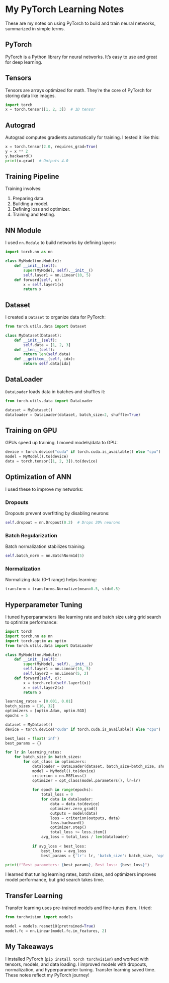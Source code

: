 # My PyTorch Learning Notes

These are my notes on using PyTorch to build and train neural networks, summarized in simple terms.

## PyTorch
PyTorch is a Python library for neural networks. It’s easy to use and great for deep learning.

## Tensors
Tensors are arrays optimized for math. They’re the core of PyTorch for storing data like images.

```python
import torch
x = torch.tensor([1, 2, 3])  # 1D tensor
```

## Autograd
Autograd computes gradients automatically for training. I tested it like this:

```python
x = torch.tensor(2.0, requires_grad=True)
y = x ** 2
y.backward()
print(x.grad)  # Outputs 4.0
```

## Training Pipeline
Training involves:
1. Preparing data.
2. Building a model.
3. Defining loss and optimizer.
4. Training and testing.

## NN Module
I used `nn.Module` to build networks by defining layers:

```python
import torch.nn as nn

class MyModel(nn.Module):
    def __init__(self):
        super(MyModel, self).__init__()
        self.layer1 = nn.Linear(10, 5)
    def forward(self, x):
        x = self.layer1(x)
        return x
```

## Dataset
I created a `Dataset` to organize data for PyTorch:

```python
from torch.utils.data import Dataset

class MyDataset(Dataset):
    def __init__(self):
        self.data = [1, 2, 3]
    def __len__(self):
        return len(self.data)
    def __getitem__(self, idx):
        return self.data[idx]
```

## DataLoader
`DataLoader` loads data in batches and shuffles it:

```python
from torch.utils.data import DataLoader

dataset = MyDataset()
dataloader = DataLoader(dataset, batch_size=2, shuffle=True)
```

## Training on GPU
GPUs speed up training. I moved models/data to GPU:

```python
device = torch.device("cuda" if torch.cuda.is_available() else "cpu")
model = MyModel().to(device)
data = torch.tensor([1, 2, 3]).to(device)
```

## Optimization of ANN
I used these to improve my networks:

### Dropouts
Dropouts prevent overfitting by disabling neurons:

```python
self.dropout = nn.Dropout(0.2)  # Drops 20% neurons
```

### Batch Regularization
Batch normalization stabilizes training:

```python
self.batch_norm = nn.BatchNorm1d(5)
```

### Normalization
Normalizing data (0–1 range) helps learning:

```python
transform = transforms.Normalize(mean=0.5, std=0.5)
```

## Hyperparameter Tuning
I tuned hyperparameters like learning rate and batch size using grid search to optimize performance:

```python
import torch
import torch.nn as nn
import torch.optim as optim
from torch.utils.data import DataLoader

class MyModel(nn.Module):
    def __init__(self):
        super(MyModel, self).__init__()
        self.layer1 = nn.Linear(10, 5)
        self.layer2 = nn.Linear(5, 2)
    def forward(self, x):
        x = torch.relu(self.layer1(x))
        x = self.layer2(x)
        return x

learning_rates = [0.001, 0.01]
batch_sizes = [16, 32]
optimizers = [optim.Adam, optim.SGD]
epochs = 5

dataset = MyDataset()
device = torch.device("cuda" if torch.cuda.is_available() else "cpu")

best_loss = float('inf')
best_params = {}

for lr in learning_rates:
    for batch_size in batch_sizes:
        for opt_class in optimizers:
            dataloader = DataLoader(dataset, batch_size=batch_size, shuffle=True)
            model = MyModel().to(device)
            criterion = nn.MSELoss()
            optimizer = opt_class(model.parameters(), lr=lr)
            
            for epoch in range(epochs):
                total_loss = 0
                for data in dataloader:
                    data = data.to(device)
                    optimizer.zero_grad()
                    outputs = model(data)
                    loss = criterion(outputs, data)
                    loss.backward()
                    optimizer.step()
                    total_loss += loss.item()
                avg_loss = total_loss / len(dataloader)
            
            if avg_loss < best_loss:
                best_loss = avg_loss
                best_params = {'lr': lr, 'batch_size': batch_size, 'optimizer': opt_class.__name__}

print(f"Best parameters: {best_params}, Best loss: {best_loss}")
```

I learned that tuning learning rates, batch sizes, and optimizers improves model performance, but grid search takes time.

## Transfer Learning
Transfer learning uses pre-trained models and fine-tunes them. I tried:

```python
from torchvision import models

model = models.resnet18(pretrained=True)
model.fc = nn.Linear(model.fc.in_features, 2)
```

## My Takeaways
I installed PyTorch (`pip install torch torchvision`) and worked with tensors, models, and data loading. I improved models with dropouts, normalization, and hyperparameter tuning. Transfer learning saved time. These notes reflect my PyTorch journey!
